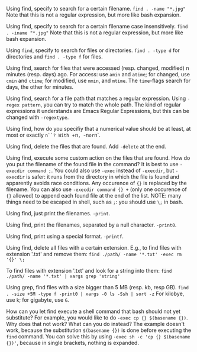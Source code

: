 Using find, specify to search for a certain filename.
`find . -name "*.jpg"`
Note that this is not a regular expression, but more like bash expansion.

Using find, specify to search for a certain filename case insensitively.
`find . -iname "*.jpg"`
Note that this is not a regular expression, but more like bash expansion.

Using `find`, specify to search for files or directories.
`find . -type d` for directories and
`find . -type f` for files.

Using find, search for files that were accessed (resp. changed, modified) n minutes (resp. days) ago.
For access: use `amin` and `atime`;
for changed, use `cmin` and `ctime`;
for modified, use `mmin`, and `mtime`.
The `time`-flags search for days, the other for minutes.

Using find, search for a file path that matches a regular expression.
Using `-regex pattern`, you can try to match the whole path.
The kind of regular expressions it understands are Emacs Regular Expressions,
but this can be changed with `-regextype`.

Using find, how do you specifiy that a numerical value should be at least, at most or exactly `n``?
With `+n`, `-n` or `n`.

Using find, delete the files that are found.
Add `-delete` at the end.

Using find, execute some custom action on the files that are found. How do you put the filename of the found file in the command?
It is best to use `-execdir command ;`.
You could also use `-exec` instead of `-execdir`,
but `-execdir` is safer:
it runs from the directory in which the file is found
and apparently avoids race conditions.
Any occurence of `{}` is replaced by the filename.
You can also use `-execdir command {} +`
(only one occurence of `{}` allowed) to append each found file at the end of the list.
NOTE: many things need to be escaped in shell, such as `;`: you should use `\;` in bash.

Using find, just print the filenames.
`-print`.

Using find, print the filenames, separated by a null character.
`-print0`.

Using find, print using a special format.
`-printf`.

Using find, delete all files with a certain extension.
E.g., to find files with extension '.txt' and remove them:
`find ./path/ -name '*.txt' -exec rm '{}' \;`

To find files with extension '.txt' and look for a string into them:
`find ./path/ -name '*.txt' | xargs grep 'string'`

Using grep, find files with a size bigger than 5 MB (resp. kb, resp GB).
`find . -size +5M -type f -print0 | xargs -0 ls -Ssh | sort -z`
For kilobye, use `k`; for gigabyte, use `G`.

How can you let find execute a shell command that bash should not yet substitute? For example, you would like to do `-exec cp {} $(basename {})`. Why does that not work? What can you do instead?
The example doesn't work, because the substitution `$(basename {})` is done before executing the `find` command.
You can solve this by using `-exec sh -c 'cp {} $(basename {})'`,
because in single brackets, nothing is expanded.

